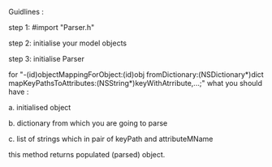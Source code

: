 
Guidlines :

step 1: #import "Parser.h"

step 2: initialise your model objects

step 3: initialise Parser 

for "-(id)objectMappingForObject:(id)obj fromDictionary:(NSDictionary*)dict mapKeyPathsToAttributes:(NSString*)keyWithAtrribute,...;"  what you should have :
 
 a. initialised object
 
 b. dictionary from which you are going to parse
 
 c. list of strings which in pair of keyPath and attributeMName 

 this method returns populated (parsed) object.